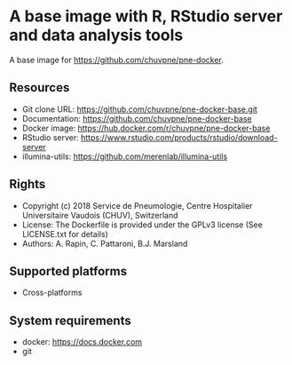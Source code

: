 A base image with R, RStudio server and data analysis tools
===========================================================

A base image for https://github.com/chuvpne/pne-docker.

## Resources

* Git clone URL: https://github.com/chuvpne/pne-docker-base.git
* Documentation: https://github.com/chuvpne/pne-docker-base
* Docker image: https://hub.docker.com/r/chuvpne/pne-docker-base
* RStudio server: https://www.rstudio.com/products/rstudio/download-server
* illumina-utils: https://github.com/merenlab/illumina-utils

## Rights

* Copyright (c) 2018 Service de Pneumologie, Centre Hospitalier Universitaire Vaudois (CHUV), Switzerland
* License: The Dockerfile is provided under the GPLv3 license (See LICENSE.txt for details)
* Authors: A. Rapin, C. Pattaroni, B.J. Marsland

## Supported platforms

* Cross-platforms

## System requirements

* docker: https://docs.docker.com
* git
